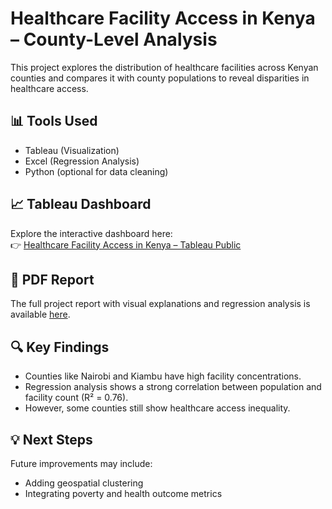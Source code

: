 # Healthcare Facility Access in Kenya – County-Level Analysis

This project explores the distribution of healthcare facilities across Kenyan counties and compares it with county populations to reveal disparities in healthcare access.

## 📊 Tools Used
- Tableau (Visualization)
- Excel (Regression Analysis)
- Python (optional for data cleaning)

## 📈 Tableau Dashboard
Explore the interactive dashboard here:  
👉 [Healthcare Facility Access in Kenya – Tableau Public](https://public.tableau.com/views/HealthcareFacilityAccessinKenyaCountyLevelAnalysis/Sheet7)

## 📄 PDF Report
The full project report with visual explanations and regression analysis is available [here](link-to-your-uploaded-pdf).

## 🔍 Key Findings
- Counties like Nairobi and Kiambu have high facility concentrations.
- Regression analysis shows a strong correlation between population and facility count (R² = 0.76).
- However, some counties still show healthcare access inequality.

## 💡 Next Steps
Future improvements may include:
- Adding geospatial clustering
- Integrating poverty and health outcome metrics
